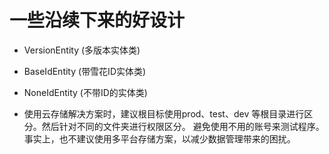 # 一些沿续下来的好设计

- VersionEntity (多版本实体类)

- BaseIdEntity (带雪花ID实体类)

- NoneIdEntity (不带ID的实体类)

- 使用云存储解决方案时，建议根目标使用prod、test、dev 等根目录进行区分。然后针对不同的文件夹进行权限区分。 避免使用不用的账号来测试程序。事实上，也不建议使用多平台存储方案，以减少数据管理带来的困扰。
